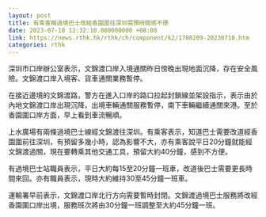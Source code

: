 ```yaml
---
layout: post
title: 有乘客稱過境巴士改經香園圍往深圳需預時間感不便
date: 2023-07-10 12:32:10.000000000 +08:00
link: https://news.rthk.hk/rthk/ch/component/k2/1708209-20230710.htm
categories: rthk
---
```


深圳市口岸辦公室表示，文錦渡口岸入境通關昨日傍晚出現地面沉降，存在安全風險。文錦渡口岸入境客、貨車通關業務暫停。

在接近邊境的文錦渡路，警方在進入口岸的路口拉起封鎖線並架設指示，表示由於內地文錦渡口岸出現沉降，出境車輛通關服務暫停，南下車輛繼續通關來港。至於香園圍口岸方面，早上看到車流暢順。

上水廣場有兩條過境巴士線經文錦渡往深圳。有乘客表示，知道巴士需要改道經香園圍前往深圳，有預留多幾小時，認為影響不大，亦有乘客說平日20分鐘就能經文錦渡過關，現在要轉乘其他交通工具，預留大約40分鐘，感到不方便。

有過境巴士站職員表示，平日大約每15至20分鐘一班車，改道後巴士需要更長時間來回。亦有職員表示，現時大約維持30至45分鐘一班車。

運輸署早前表示，文錦渡口岸北行方向需要暫時封閉。文錦渡過境巴士服務將改經香園圍口岸出境，服務班次將由30分鐘一班調整至大約45分鐘一班。
